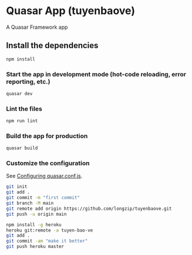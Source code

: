 # Quasar App (tuyenbaove)

A Quasar Framework app

## Install the dependencies
```bash
npm install
```

### Start the app in development mode (hot-code reloading, error reporting, etc.)
```bash
quasar dev
```

### Lint the files
```bash
npm run lint
```

### Build the app for production
```bash
quasar build
```

### Customize the configuration
See [Configuring quasar.conf.js](https://quasar.dev/quasar-cli/quasar-conf-js).

```bash
git init
git add .
git commit -m "first commit"
git branch -M main
git remote add origin https://github.com/longzip/tuyenbaove.git
git push -u origin main

npm install -g heroku
heroku git:remote -a tuyen-bao-ve
git add .
git commit -am "make it better"
git push heroku master
```